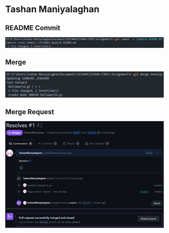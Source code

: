 # Tashan Maniyalaghan

## README Commit
![README Commit](./images/README%20Commit.png)

## Merge
![Merge](./images/Merge.png)

## Merge Request
![Merge Request](./images/Merge%20Request.png)